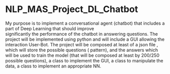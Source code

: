 # NLP_MAS_Project_DL_Chatbot

My purpose is to implement a  conversational agent (chatbot) that includes a part of Deep Learning that should improve  
significantly the performance of  the chatbot in  answering questions. The project will be implemented using python and
will include a GUI allowing the interaction User-Bot. 
The project will be composed at least of a json file ,  which will store the possible questions ( pattern), and the answers 
which will be used to train the model (that will be composed at least by 200/250 possible questions), a class to implement 
the GUI, a class to manipulate the data, a class to implement an appropriate NN.

